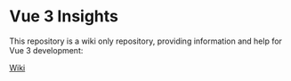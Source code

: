 # Vue 3 Insights

This repository is a wiki only repository, providing information and help for Vue 3 development:

[Wiki](./wiki)
